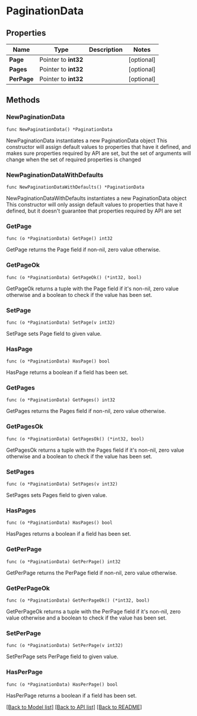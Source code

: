 # PaginationData

## Properties

Name | Type | Description | Notes
------------ | ------------- | ------------- | -------------
**Page** | Pointer to **int32** |  | [optional] 
**Pages** | Pointer to **int32** |  | [optional] 
**PerPage** | Pointer to **int32** |  | [optional] 

## Methods

### NewPaginationData

`func NewPaginationData() *PaginationData`

NewPaginationData instantiates a new PaginationData object
This constructor will assign default values to properties that have it defined,
and makes sure properties required by API are set, but the set of arguments
will change when the set of required properties is changed

### NewPaginationDataWithDefaults

`func NewPaginationDataWithDefaults() *PaginationData`

NewPaginationDataWithDefaults instantiates a new PaginationData object
This constructor will only assign default values to properties that have it defined,
but it doesn't guarantee that properties required by API are set

### GetPage

`func (o *PaginationData) GetPage() int32`

GetPage returns the Page field if non-nil, zero value otherwise.

### GetPageOk

`func (o *PaginationData) GetPageOk() (*int32, bool)`

GetPageOk returns a tuple with the Page field if it's non-nil, zero value otherwise
and a boolean to check if the value has been set.

### SetPage

`func (o *PaginationData) SetPage(v int32)`

SetPage sets Page field to given value.

### HasPage

`func (o *PaginationData) HasPage() bool`

HasPage returns a boolean if a field has been set.

### GetPages

`func (o *PaginationData) GetPages() int32`

GetPages returns the Pages field if non-nil, zero value otherwise.

### GetPagesOk

`func (o *PaginationData) GetPagesOk() (*int32, bool)`

GetPagesOk returns a tuple with the Pages field if it's non-nil, zero value otherwise
and a boolean to check if the value has been set.

### SetPages

`func (o *PaginationData) SetPages(v int32)`

SetPages sets Pages field to given value.

### HasPages

`func (o *PaginationData) HasPages() bool`

HasPages returns a boolean if a field has been set.

### GetPerPage

`func (o *PaginationData) GetPerPage() int32`

GetPerPage returns the PerPage field if non-nil, zero value otherwise.

### GetPerPageOk

`func (o *PaginationData) GetPerPageOk() (*int32, bool)`

GetPerPageOk returns a tuple with the PerPage field if it's non-nil, zero value otherwise
and a boolean to check if the value has been set.

### SetPerPage

`func (o *PaginationData) SetPerPage(v int32)`

SetPerPage sets PerPage field to given value.

### HasPerPage

`func (o *PaginationData) HasPerPage() bool`

HasPerPage returns a boolean if a field has been set.


[[Back to Model list]](../README.md#documentation-for-models) [[Back to API list]](../README.md#documentation-for-api-endpoints) [[Back to README]](../README.md)


